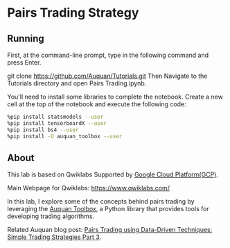 # Pairs Trading Strategy

## Running
First, at the command-line prompt, type in the following command and press Enter.

git clone https://github.com/Auquan/Tutorials.git
Then Navigate to the Tutorials directory and open Pairs Trading.ipynb.

You'll need to install some libraries to complete the notebook. Create a new cell at the top of the notebook and execute the following code:
```sh
%pip install statsmodels --user  
%pip install tensorboardX --user
%pip install bs4 --user
%pip install -U auquan_toolbox --user
```
## About
This lab is based on Qwiklabs Supported by [Google Cloud Platform(GCP)](https://cloud.google.com/). 

Main Webpage for Qwiklabs: https://www.qwiklabs.com/

In this lab, I explore some of the concepts behind pairs trading by leveraging the [Auquan Toolbox](https://github.com/Auquan/auquan-toolbox-python), a Python library that provides tools for developing trading algorithms.

Related Auquan blog post:  [Pairs Trading using Data-Driven Techniques: Simple Trading Strategies Part 3](https://medium.com/auquan/pairs-trading-data-science-7dbedafcfe5a).
